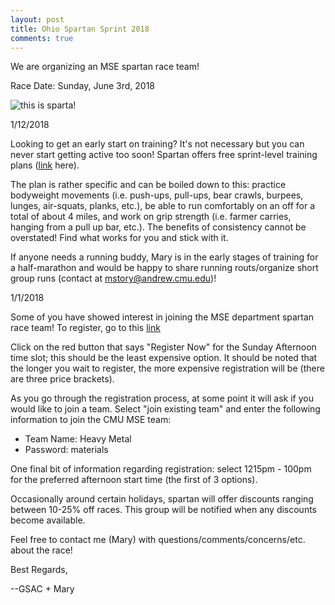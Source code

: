 ```yaml
---
layout: post
title: Ohio Spartan Sprint 2018
comments: true
---
```


We are organizing an MSE spartan race team!

Race Date: Sunday, June 3rd, 2018

![this is sparta!](https://media.giphy.com/media/10HflbiC5teOB2/giphy.gif)

1/12/2018

Looking to get an early start on training? It's not necessary but you can never start getting active too soon! Spartan offers free sprint-level training plans ([link](http://d1gzvc2c13psez.cloudfront.net/sites/6/2015/07/Spartan-Race-Couch-to-Sprint_Plan.pdf) here). 

The plan is rather specific and can be boiled down to this: practice bodyweight movements (i.e. push-ups, pull-ups, bear crawls, burpees, lunges, air-squats, planks, etc.), be able to run comfortably on an off for a total of about 4 miles, and work on grip strength (i.e. farmer carries, hanging from a pull up bar, etc.). The benefits of consistency cannot be overstated! Find what works for you and stick with it. 

If anyone needs a running buddy, Mary is in the early stages of training for a half-marathon and would be happy to share running routs/organize short group runs (contact at mstory@andrew.cmu.edu)!


1/1/2018

Some of you have showed interest in joining the MSE department spartan race team! To register, go to this [link](https://www.spartan.com/en/race/detail/3280/overview?filter=sprint)

Click on the red button that says "Register Now" for the Sunday Afternoon time slot; this should be the least expensive option. It should be noted that the longer you wait to register, the more expensive registration will be (there are three price brackets).

As you go through the registration process, at some point it will ask if you would like to join a team. Select "join existing team" and enter the following information to join the CMU MSE team:

- Team Name: Heavy Metal
- Password: materials

One final bit of information regarding registration: select 1215pm - 100pm for the preferred afternoon start time (the first of 3 options).

Occasionally around certain holidays, spartan will offer discounts ranging between 10-25% off races. This group will be notified when any discounts become available.

Feel free to contact me (Mary) with questions/comments/concerns/etc. about the race!

Best Regards,

--GSAC + Mary
